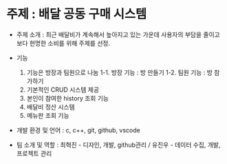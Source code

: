 # 주제 : 배달 공동 구매 시스템

- 주제 소개 : 최근 배달비가 계속해서 높아지고 있는 가운데 사용자의 부담을 줄이고 보다 현명한 소비를 위해 주제를 선정.

- 기능
  1. 기능은 방장과 팀원으로 나눔
    1-1. 방장 기능 : 방 만들기
    1-2. 팀원 기능 : 방 참가하기
  2. 기본적인 CRUD 시스템 제공
  3. 본인이 참여한 history 조회 기능
  4. 배달비 정산 시스템
  5. 메뉴판 조회 기능
 
- 개발 환경 및 언어 : c, c++, git, github, vscode

- 팀 소개 및 역할 : 최혁진 - 디자인, 개발, github관리 / 유진우 -  데이터 수집, 개발, 프로젝트 관리
